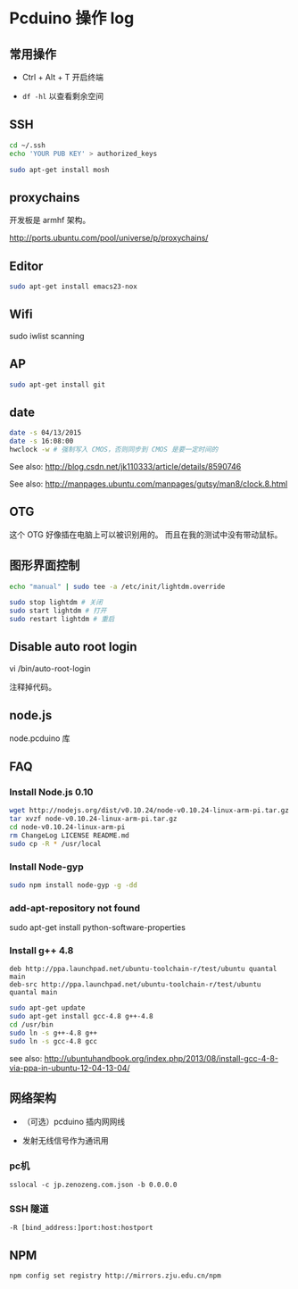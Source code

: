 # Pcduino 操作 log

## 常用操作

- Ctrl + Alt + T 开启终端

- `df -hl` 以查看剩余空间

## SSH

```bash
cd ~/.ssh
echo 'YOUR PUB KEY' > authorized_keys
```

```bash
sudo apt-get install mosh
```

## proxychains

开发板是 armhf 架构。

http://ports.ubuntu.com/pool/universe/p/proxychains/

## Editor

```bash
sudo apt-get install emacs23-nox
```

## Wifi

sudo iwlist scanning

## AP

```bash
sudo apt-get install git
```

## date

```bash
date -s 04/13/2015
date -s 16:08:00
hwclock -w # 强制写入 CMOS，否则同步到 CMOS 是要一定时间的
```

See also: http://blog.csdn.net/jk110333/article/details/8590746

See also: http://manpages.ubuntu.com/manpages/gutsy/man8/clock.8.html

## OTG

这个 OTG 好像插在电脑上可以被识别用的。
而且在我的测试中没有带动鼠标。

## 图形界面控制

```bash
echo "manual" | sudo tee -a /etc/init/lightdm.override
```

```bash
sudo stop lightdm # 关闭
sudo start lightdm # 打开
sudo restart lightdm # 重启
```

## Disable auto root login

vi /bin/auto-root-login

注释掉代码。

## node.js

node.pcduino 库

## FAQ

### Install Node.js 0.10

```bash
wget http://nodejs.org/dist/v0.10.24/node-v0.10.24-linux-arm-pi.tar.gz
tar xvzf node-v0.10.24-linux-arm-pi.tar.gz
cd node-v0.10.24-linux-arm-pi
rm ChangeLog LICENSE README.md
sudo cp -R * /usr/local
```

### Install Node-gyp

```bash
sudo npm install node-gyp -g -dd
```

### add-apt-repository not found

sudo apt-get install python-software-properties

### Install g++ 4.8

```
deb http://ppa.launchpad.net/ubuntu-toolchain-r/test/ubuntu quantal main
deb-src http://ppa.launchpad.net/ubuntu-toolchain-r/test/ubuntu quantal main
```

```bash
sudo apt-get update
sudo apt-get install gcc-4.8 g++-4.8
cd /usr/bin
sudo ln -s g++-4.8 g++
sudo ln -s gcc-4.8 gcc
```

see also: http://ubuntuhandbook.org/index.php/2013/08/install-gcc-4-8-via-ppa-in-ubuntu-12-04-13-04/

## 网络架构

- （可选）pcduino 插内网网线

- 发射无线信号作为通讯用

### pc机

```
sslocal -c jp.zenozeng.com.json -b 0.0.0.0
```

### SSH 隧道

```
-R [bind_address:]port:host:hostport
```

## NPM

```bash
npm config set registry http://mirrors.zju.edu.cn/npm
```
